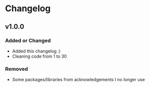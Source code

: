 # Changelog

## v1.0.0

### Added or Changed
- Added this changelog :)
- Cleaning code from 1 to 30

### Removed
- Some packages/libraries from acknowledgements I no longer use